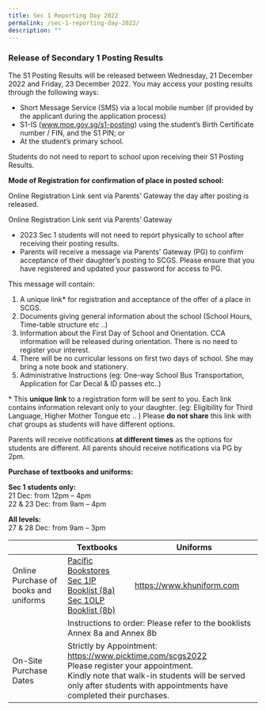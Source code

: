```yaml
---
title: Sec 1 Reporting Day 2022
permalink: /sec-1-reporting-day-2022/
description: ""
---
```


### **Release of Secondary 1 Posting Results**

The S1 Posting Results will be released between Wednesday, 21 December 2022 and Friday, 23 December 2022. You may access your posting results through the following ways:

*   Short Message Service (SMS) via a local mobile number (if provided by the applicant during the application process)
*   S1-IS (www.moe.gov.sg/s1-posting) using the student’s Birth Certificate number / FIN, and the S1 PIN; or
*   At the student’s primary school.

Students do not need to report to school upon receiving their S1 Posting Results.

**Mode of Registration for confirmation of place in posted school:**

Online Registration Link sent via Parents’ Gateway the day after posting is released.

Online Registration Link sent via Parents’ Gateway

*   2023 Sec 1 students will not need to report physically to school after receiving their posting results.
*   Parents will receive a message via Parents’ Gateway (PG) to confirm acceptance of their daughter’s posting to SCGS. Please ensure that you have registered and updated your password for access to PG.

This message will contain:

1.  A unique link\* for registration and acceptance of the offer of a place in SCGS.
2.  Documents giving general information about the school (School Hours, Time-table structure etc ..)
3.  Information about the First Day of School and Orientation. CCA information will be released during orientation. There is no need to register your interest.
4.  There will be no curricular lessons on first two days of school. She may bring a note book and stationery.
5.  Administrative Instructions (eg: One-way School Bus Transportation, Application for Car Decal & ID passes etc..)

\* This **unique link** to a registration form will be sent to you. Each link contains information relevant only to your daughter. (eg: Eligibility for Third Language, Higher Mother Tongue etc .. ) Please **do not share** this link with chat groups as students will have different options.

Parents will receive notifications **at different times** as the options for students are different. All parents should receive notifications via PG by 2pm.

**Purchase of textbooks and uniforms:**

**Sec 1 students only:** <br>
21 Dec: from 12pm – 4pm <br>
22 & 23 Dec: from 9am – 4pm

**All levels:** <br>
27 & 28 Dec: from 9am – 3pm
<table>
<thead>
  <tr>
    <th> </th>
    <th>Textbooks</th>
    <th>Uniforms</th>
  </tr>
</thead>
<tbody>
  <tr>
    <td>Online Purchase of books and uniforms</td>
    <td><a href="https://www.pacificbookstores.com/">Pacific Bookstores</a><br><a href="https://scgs.moe.edu.sg/wp-content/uploads/2022/12/8a-Sec-1-IP-booklist-w-instruction-sheet.pdf">Sec 1IP Booklist (8a)</a><br><a href="https://scgs.moe.edu.sg/wp-content/uploads/2022/12/8b-Sec-1-OLP-booklist-w-instruction-sheet.pdf">Sec 1OLP Booklist (8b)</a><br></td>
    <td><a href="https://www.khuniform.com/">https://www.khuniform.com</a></td>
  </tr>
  <tr>
    <td> </td>
    <td colspan="2">Instructions to order: Please refer to the booklists Annex 8a and Annex 8b</td>
  </tr>
  <tr>
    <td>On-Site Purchase Dates</td>
    <td colspan="2">Strictly by Appointment: <a href="https://www.picktime.com/scgs2022">https://www.picktime.com/scgs2022</a><br>Please register your appointment.<br>Kindly note that walk-in students will be served only after students with appointments have completed their purchases.</td>
  </tr>
</tbody>
</table>